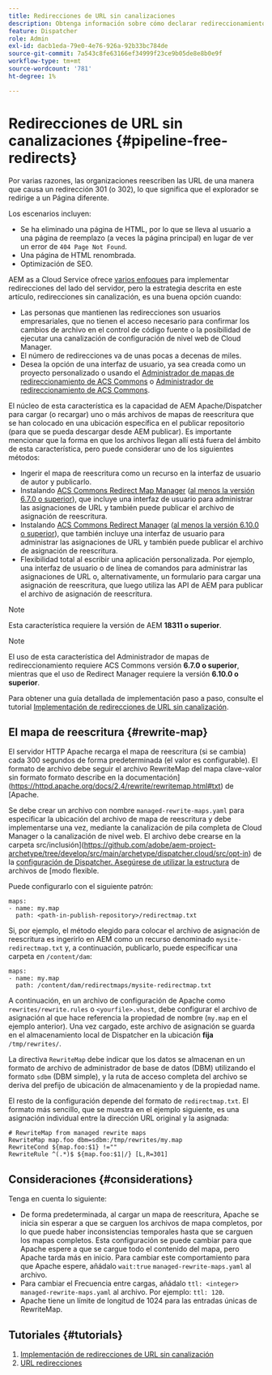 ```yaml
---
title: Redirecciones de URL sin canalizaciones
description: Obtenga información sobre cómo declarar redireccionamientos 301 o 302 sin acceso a canalizaciones de Git o Cloud Manager.
feature: Dispatcher
role: Admin
exl-id: dacb1eda-79e0-4e76-926a-92b33bc784de
source-git-commit: 7a543c8fe63166ef34999f23ce9b05de8e8b0e9f
workflow-type: tm+mt
source-wordcount: '781'
ht-degree: 1%

---
```


# Redirecciones de URL sin canalizaciones {#pipeline-free-redirects}

Por varias razones, las organizaciones reescriben las URL de una manera que causa un redirección 301 (o 302), lo que significa que el explorador se redirige a un Página diferente.

Los escenarios incluyen:

* Se ha eliminado una página de HTML, por lo que se lleva al usuario a una página de reemplazo (a veces la página principal) en lugar de ver un error de `404 Page Not Found`.
* Una página de HTML renombrada.
* Optimización de SEO.

AEM as a Cloud Service ofrece [varios enfoques](https://experienceleague.adobe.com/en/docs/experience-manager-learn/foundation/administration/url-redirection) para implementar redirecciones del lado del servidor, pero la estrategia descrita en este artículo, redirecciones sin canalización, es una buena opción cuando:

* Las personas que mantienen las redirecciones son usuarios empresariales, que no tienen el acceso necesario para confirmar los cambios de archivo en el control de código fuente o la posibilidad de ejecutar una canalización de configuración de nivel web de Cloud Manager.
* El número de redirecciones va de unas pocas a decenas de miles.
* Desea la opción de una interfaz de usuario, ya sea creada como un proyecto personalizado o usando el [Administrador de mapas de redireccionamiento de ACS Commons](https://adobe-consulting-services.github.io/acs-aem-commons/features/redirect-map-manager/index.html) o [Administrador de redireccionamiento de ACS Commons](https://adobe-consulting-services.github.io/acs-aem-commons/features/redirect-manager/subpages/rewritemap.html).

El núcleo de esta característica es la capacidad de AEM Apache/Dispatcher para cargar (o recargar) uno o más archivos de mapas de reescritura que se han colocado en una ubicación específica en el publicar repositorio (para que se pueda descargar desde AEM publicar). Es importante mencionar que la forma en que los archivos llegan allí está fuera del ámbito de esta característica, pero puede considerar uno de los siguientes métodos:

* Ingerir el mapa de reescritura como un recurso en la interfaz de usuario de autor y publicarlo.
* Instalando [ACS Commons Redirect Map Manager](https://adobe-consulting-services.github.io/acs-aem-commons/features/redirect-map-manager/index.html) ([al menos la versión 6.7.0 o superior](https://github.com/Adobe-Consulting-Services/acs-aem-commons/releases)), que incluye una interfaz de usuario para administrar las asignaciones de URL y también puede publicar el archivo de asignación de reescritura.
* Instalando [ACS Commons Redirect Manager](https://adobe-consulting-services.github.io/acs-aem-commons/features/redirect-manager/subpages/rewritemap.html) ([al menos la versión 6.10.0 o superior](https://github.com/Adobe-Consulting-Services/acs-aem-commons/releases)), que también incluye una interfaz de usuario para administrar las asignaciones de URL y también puede publicar el archivo de asignación de reescritura.
* Flexibilidad total al escribir una aplicación personalizada. Por ejemplo, una interfaz de usuario o de línea de comandos para administrar las asignaciones de URL o, alternativamente, un formulario para cargar una asignación de reescritura, que luego utiliza las API de AEM para publicar el archivo de asignación de reescritura.

>[!NOTE]
> Esta característica requiere la versión de AEM **18311 o superior**.

>[!NOTE]
> El uso de esta característica del Administrador de mapas de redireccionamiento requiere ACS Commons versión **6.7.0 o superior**, mientras que el uso de Redirect Manager requiere la versión **6.10.0 o superior**.

Para obtener una guía detallada de implementación paso a paso, consulte el tutorial [Implementación de redirecciones de URL sin canalización](https://experienceleague.adobe.com/en/docs/experience-manager-learn/foundation/administration/implementing-pipeline-free-url-redirects).

## El mapa de reescritura {#rewrite-map}

El servidor HTTP Apache recarga el mapa de reescritura (si se cambia) cada 300 segundos de forma predeterminada (el valor es configurable). El formato de archivo debe seguir el archivo RewriteMap del mapa clave-valor sin formato formato describe en la documentación](https://httpd.apache.org/docs/2.4/rewrite/rewritemap.html#txt) de [Apache.

Se debe crear un archivo con nombre `managed-rewrite-maps.yaml` para especificar la ubicación del archivo de mapa de reescritura y debe implementarse una vez, mediante la canalización de pila completa de Cloud Manager o la canalización de nivel web. El archivo debe crearse en la carpeta src/inclusión](https://github.com/adobe/aem-project-archetype/tree/develop/src/main/archetype/dispatcher.cloud/src/opt-in) de la [configuración de Dispatcher. Asegúrese de utilizar la estructura](/help/implementing/dispatcher/validation-debug.md#flexible-mode-file-structure) de archivos de [modo flexible.

Puede configurarlo con el siguiente patrón:

```
maps:
- name: my.map
  path: <path-in-publish-repository>/redirectmap.txt
```

Si, por ejemplo, el método elegido para colocar el archivo de asignación de reescritura es ingerirlo en AEM como un recurso denominado `mysite-redirectmap.txt` y, a continuación, publicarlo, puede especificar una carpeta en `/content/dam`:

```
maps:
- name: my.map
  path: /content/dam/redirectmaps/mysite-redirectmap.txt
```

A continuación, en un archivo de configuración de Apache como `rewrites/rewrite.rules` o `<yourfile>.vhost`, debe configurar el archivo de asignación al que hace referencia la propiedad de nombre (`my.map` en el ejemplo anterior). Una vez cargado, este archivo de asignación se guarda en el almacenamiento local de Dispatcher en la ubicación **fija** `/tmp/rewrites/`.

La directiva `RewriteMap` debe indicar que los datos se almacenan en un formato de archivo de administrador de base de datos (DBM) utilizando el formato `sdbm` (DBM simple), y la ruta de acceso completa del archivo se deriva del prefijo de ubicación de almacenamiento y de la propiedad name.

El resto de la configuración depende del formato de `redirectmap.txt`. El formato más sencillo, que se muestra en el ejemplo siguiente, es una asignación individual entre la dirección URL original y la asignada:

```
# RewriteMap from managed rewrite maps
RewriteMap map.foo dbm=sdbm:/tmp/rewrites/my.map
RewriteCond ${map.foo:$1} !=""
RewriteRule ^(.*)$ ${map.foo:$1|/} [L,R=301]
```

## Consideraciones {#considerations}

Tenga en cuenta lo siguiente:

* De forma predeterminada, al cargar un mapa de reescritura, Apache se inicia sin esperar a que se carguen los archivos de mapa completos, por lo que puede haber inconsistencias temporales hasta que se carguen los mapas completos. Esta configuración se puede cambiar para que Apache espere a que se cargue todo el contenido del mapa, pero Apache tarda más en inicio. Para cambiar este comportamiento para que Apache espere, añádalo `wait:true` `managed-rewrite-maps.yaml` al archivo.
* Para cambiar el Frecuencia entre cargas, añádalo `ttl: <integer>` `managed-rewrite-maps.yaml` al archivo. Por ejemplo: `ttl: 120`.
* Apache tiene un límite de longitud de 1024 para las entradas únicas de RewriteMap.

## Tutoriales {#tutorials}

1. [Implementación de redirecciones de URL sin canalización](https://experienceleague.adobe.com/en/docs/experience-manager-learn/foundation/administration/implementing-pipeline-free-url-redirects)
1. [URL redirecciones](https://experienceleague.adobe.com/en/docs/experience-manager-learn/foundation/administration/url-redirection)
